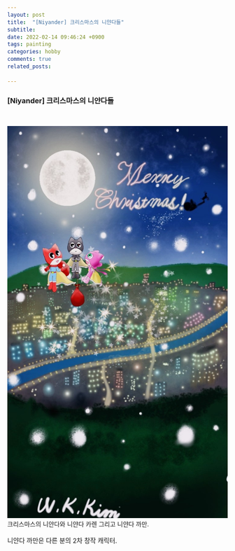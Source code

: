 ```yaml
---
layout: post
title:  "[Niyander] 크리스마스의 니얀다들"
subtitle:
date: 2022-02-14 09:46:24 +0900
tags: painting
categories: hobby
comments: true
related_posts:

---
```


### [Niyander] 크리스마스의 니얀다들<br/>
<br/>

![크리스마스의 냔다들](https://github.com/wookeykim95/wookeykim95.github.io/blob/main/assets/img/hobby/painting/Niyander_2022-02-14.jpg?raw=true)
<br/>
크리스마스의 니얀다와 니얀다 카렌 그리고 니얀다 까만.<br/>
<br/>
<span style="font-size:14.5px">니얀다 까만은 다른 분의 2차 창작 캐릭터.</span>
